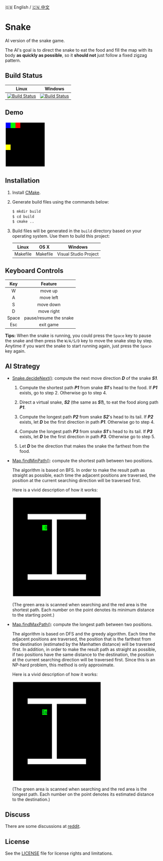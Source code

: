 :uk: English / [:cn: 中文](./README-CN.md)

# Snake

AI version of the snake game.

The AI's goal is to direct the snake to eat the food and fill the map with its body **as quickly as possible**, so it **should not** just follow a fixed zigzag pattern.

## Build Status

| Linux | Windows |
|:-----:|:-------:|
|[![Build Status](https://travis-ci.org/stevennL/Snake.svg?branch=master)](https://travis-ci.org/stevennL/Snake)|[![Build Status](https://ci.appveyor.com/api/projects/status/bryir507227d0i1q?svg=true)](https://ci.appveyor.com/project/stevennL/snake)|

## Demo

![](img/AI.gif)

## Installation

1. Install [CMake](https://cmake.org/download/).

2. Generate build files using the commands below:

    ```bash
    $ mkdir build
    $ cd build
    $ cmake ..
    ```

3. Build files will be generated in the `build` directory based on your operating system. Use them to build this project:

    | Linux | OS X | Windows |
    |:-----:|:----:|:-------:|
    |Makefile|Makefile|Visual Studio Project|

## Keyboard Controls

| Key | Feature |
|:---:|:-------:|
|W|move up|
|A|move left|
|S|move down|
|D|move right|
|Space|pause/resume the snake|
|Esc|exit game|

**Tips:** When the snake is running, you could press the `Space` key to pause the snake and then press the `W/A/S/D` key to move the snake step by step. Anytime if you want the snake to start running again, just press the `Space` key again.

## AI Strategy

* [Snake.decideNext()](./src/model/Snake.cpp#L110): compute the next move direction ***D*** of the snake ***S1***.

    1. Compute the shortest path ***P1*** from snake ***S1***'s head to the food. If ***P1*** exists, go to step 2. Otherwise go to step 4.

    2. Direct a virtual snake, ***S2*** (the same as ***S1***), to eat the food along path ***P1***.

    3. Compute the longest path ***P2*** from snake ***S2***'s head to its tail. If ***P2*** exists, let ***D*** be the first direction in path ***P1***. Otherwise go to step 4.

    4. Compute the longest path ***P3*** from snake ***S1***'s head to its tail. If ***P3*** exists, let ***D*** be the first direction in path ***P3***. Otherwise go to step 5.

    5. Let ***D*** be the direction that makes the snake the farthest from the food.

* [Map.findMinPath()](./src/model/Map.cpp#L169): compute the shortest path between two positions.

    The algorithm is based on BFS. In order to make the result path as straight as possible, each time the adjacent positions are traversed, the position at the current searching direction will be traversed first.

    Here is a vivid description of how it works:

    ![](img/shortest_path.gif)

    (The green area is scanned when searching and the red area is the shortest path. Each number on the point denotes its minimum distance to the starting point.)
  
* [Map.findMaxPath()](./src/model/Map.cpp#L218): compute the longest path between two positions.

    The algorithm is based on DFS and the greedy algorithm. Each time the adjacent positions are traversed, the position that is the farthest from the destination (estimated by the Manhatten distance) will be traversed first. In addition, in order to make the result path as straight as possible, if two positions have the same distance to the destination, the position at the current searching direction will be traversed first. Since this is an NP-hard problem, this method is only approximate.

    Here is a vivid description of how it works:
    
    ![](img/longest_path.gif)

    (The green area is scanned when searching and the red area is the longest path. Each number on the point denotes its estimated distance to the destination.)

## Discuss

There are some discussions at [reddit](https://www.reddit.com/r/programming/comments/5ly972/ai_algorithm_of_snake_game_share_opinions_if_you/).

## License

See the [LICENSE](./LICENSE) file for license rights and limitations.
